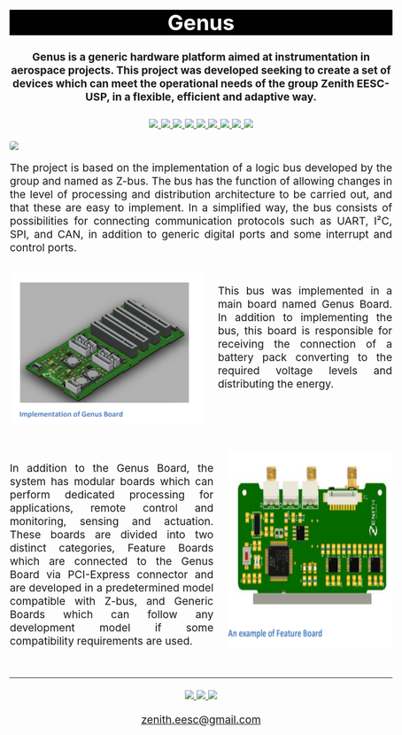 <h1 align="center" style="color:white; background-color:black">Genus</h1>
<h4 align="center">Genus is a generic hardware platform aimed at instrumentation in aerospace projects. This project was developed seeking to create a set of devices which can meet the operational needs of the group Zenith EESC-USP, in a flexible, efficient and adaptive way.</h4>

<p align="center">
	<a href="http://zenith.eesc.usp.br/">
    <img src="https://img.shields.io/badge/Zenith-Embarcados-black?style=for-the-badge"/>
    </a>
    <a href="https://eesc.usp.br/">
    <img src="https://img.shields.io/badge/Linked%20to-EESC--USP-black?style=for-the-badge"/>
    </a>
    <a href="https://github.com/zenitheesc/Genus/blob/main/LICENSE">
    <img src="https://img.shields.io/github/license/zenitheesc/Genus?style=for-the-badge"/>
    </a>
    <a href="https://github.com/zenitheesc/Genus/issues">
    <img src="https://img.shields.io/github/issues/zenitheesc/Genus?style=for-the-badge"/>
    </a>
    <a href="https://github.com/zenitheesc/Genus/commits/main">
    <img src="https://img.shields.io/github/commit-activity/m/zenitheesc/Genus?style=for-the-badge">
    </a>
    <a href="https://github.com/zenitheesc/Genus/graphs/contributors">
    <img src="https://img.shields.io/github/contributors/zenitheesc/Genus?style=for-the-badge"/>
    </a>
    <a href="https://github.com/zenitheesc/Genus/commits/main">
    <img src="https://img.shields.io/github/last-commit/zenitheesc/Genus?style=for-the-badge"/>
    </a>
    <a href="https://github.com/zenitheesc/Genus/issues">
    <img src="https://img.shields.io/github/issues-raw/zenitheesc/Genus?style=for-the-badge" />
    </a>
    <a href="https://github.com/zenitheesc/Genus/pulls">
    <img src = "https://img.shields.io/github/issues-pr-raw/zenitheesc/Genus?style=for-the-badge">
    </a>
</p>

<style>
body {
    font-size: 1.2rem;
    text-align: justify;
}
.imagem {
    position:relative;
    margin: 0 auto;
    margin-bottom: 1rem;
    display: block;
    border-radius: 0.25rem;
}

.row {
    display: flex;
    flex-flow: row nowrap;
    width: 100%;
    justify-content: center;
    gap: 1.5rem;
    padding: 1rem 0;
}
}
#footer {
    position: absolute;
    display: block;
    bottom: 0;
}
</style>

<div>

<img class="imagem" src="https://raw.githubusercontent.com/zenitheesc/Genus/enhancement/gif/doc/output.gif" aria-label="genus gif"/>

The project is based on the implementation of a logic bus developed by the group and named as Z-bus. The bus has the function of allowing changes in the level of processing and distribution architecture to be carried out, and that these are easy to implement. In a simplified way, the bus consists of possibilities for connecting communication protocols such as UART, I²C, SPI, and CAN, in addition to generic digital ports and some interrupt and control ports.

<div class="row">
<img class="imagem" src="https://raw.githubusercontent.com/zenitheesc/Zenith-Wiki/gh-pages/assets/images/genus1.png" aria-label="Imagem da placa"/>

<p >
This bus was implemented in a main board named Genus Board. In addition to implementing the bus, this board is responsible for receiving the connection of a battery pack converting to the required voltage levels and distributing the energy.
</p>
</div>


<div class="row">
<p>
In addition to the Genus Board, the system has modular boards which can perform dedicated processing for applications, remote control and monitoring, sensing and actuation. These boards are divided into two distinct categories, Feature Boards which are connected to the Genus Board via PCI-Express connector and are developed in a predetermined model compatible with Z-bus, and Generic Boards which can follow any development model if some compatibility requirements are used.
</p>

<img class="imagem"  src="https://raw.githubusercontent.com/zenitheesc/Zenith-Wiki/gh-pages/assets/images/genus2.png"/>
</div>
</div>

---

<div id="footer">
<p align="center">
    <a href="http://zenith.eesc.usp.br">
    <img src="https://img.shields.io/badge/Check%20out-Zenith's Oficial Website-black?style=for-the-badge" />
    </a> 
    <a href="https://www.facebook.com/zenitheesc">
    <img src="https://img.shields.io/badge/Like%20us%20on-facebook-blue?style=for-the-badge"/>
    </a> 
    <a href="https://www.instagram.com/zenith_eesc/">
    <img src="https://img.shields.io/badge/Follow%20us%20on-Instagram-red?style=for-the-badge"/>
    </a>

</p>
<p align = "center">
<a href="zenith.eesc@gmail.com">zenith.eesc@gmail.com</a>
</p>
</div>
